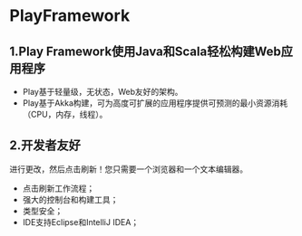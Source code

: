PlayFramework
===================================================================================
## 1.Play Framework使用Java和Scala轻松构建Web应用程序
+ Play基于轻量级，无状态，Web友好的架构。
+ Play基于Akka构建，可为高度可扩展的应用程序提供可预测的最小资源消耗（CPU，内存，线程）。

## 2.开发者友好
进行更改，然后点击刷新！您只需要一个浏览器和一个文本编辑器。
+ 点击刷新工作流程；
+ 强大的控制台和构建工具；
+ 类型安全；
+ IDE支持Eclipse和IntelliJ IDEA；

